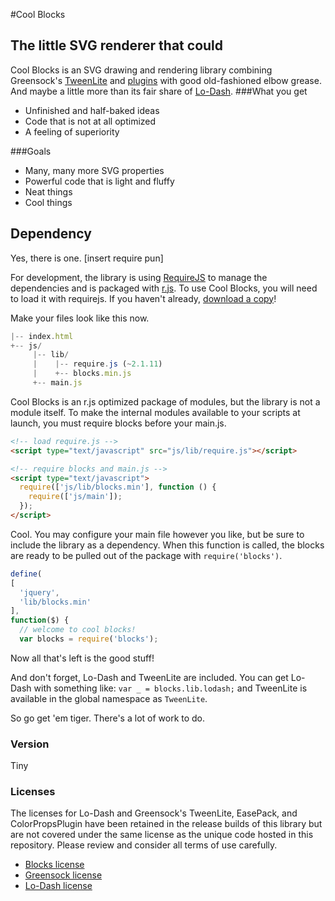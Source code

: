 #Cool Blocks
## The little SVG renderer that could

Cool Blocks is an SVG drawing and rendering library combining Greensock's [TweenLite] and [plugins] with good old-fashioned elbow grease. And maybe a little more than its fair share of [Lo-Dash].
###What you get
  - Unfinished and half-baked ideas
  - Code that is not at all optimized
  - A feeling of superiority

###Goals
  - Many, many more SVG properties
  - Powerful code that is light and fluffy
  - Neat things
  - Cool things

## Dependency
Yes, there is one. [insert require pun]

For development, the library is using [RequireJS] to manage the dependencies and is packaged with [r.js]. To use Cool Blocks, you will need to load it with requirejs. If you haven't already, [download a copy]!

Make your files look like this now.
```js
|-- index.html
+-- js/
     |-- lib/
     |    |-- require.js (~2.1.11)
     |    +-- blocks.min.js
     +-- main.js
```

Cool Blocks is an r.js optimized package of modules, but the library is not a module itself. To make the internal modules available to your scripts at launch, you must require blocks before your main.js.
```html
<!-- load require.js -->
<script type="text/javascript" src="js/lib/require.js"></script>

<!-- require blocks and main.js -->
<script type="text/javascript">
  require(['js/lib/blocks.min'], function () {
    require(['js/main']);
  });
</script>
```

Cool. You may configure your main file however you like, but be sure to include the library as a dependency. When this function is called, the blocks are ready to be pulled out of the package with `require('blocks')`.
```js
define(
[
  'jquery',
  'lib/blocks.min'
],
function($) {
  // welcome to cool blocks!
  var blocks = require('blocks');
```

Now all that's left is the good stuff!

And don't forget, Lo-Dash and TweenLite are included. You can get Lo-Dash with something like: `var _ = blocks.lib.lodash;` and TweenLite is available in the global namespace as `TweenLite`.

So go get 'em tiger. There's a lot of work to do.


### Version
Tiny

### Licenses
The licenses for Lo-Dash and Greensock's TweenLite, EasePack, and ColorPropsPlugin have been retained in the release builds of this library but are not covered under the same license as the unique code hosted in this repository. Please review and consider all terms of use carefully.
  - [Blocks license]
  - [Greensock license]
  - [Lo-Dash license]

[TweenLite]:http://www.greensock.com/why-gsap/
[plugins]:http://www.greensock.com/get-started-js/#plugins
[Lo-Dash]:http://lodash.com/
[RequireJS]:http://requirejs.org/
[r.js]:https://github.com/gruntjs/grunt-contrib-requirejs
[download a copy]:http://requirejs.org/docs/download.html
[Blocks license]:https://github.com/lifedinosaur/cool-blocks/blob/master/LICENSE
[Greensock license]:http://www.greensock.com/terms_of_use.html
[Lo-Dash license]:https://github.com/lodash/lodash/blob/master/LICENSE.txt
